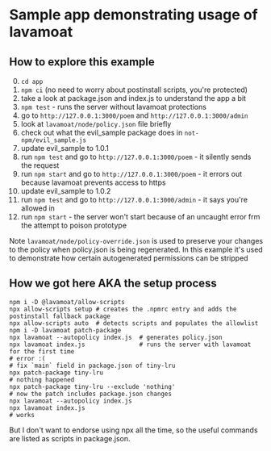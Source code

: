 # Sample app demonstrating usage of lavamoat


## How to explore this example

0. `cd app`
1. `npm ci` (no need to worry about postinstall scripts, you're protected)
2. take a look at package.json and index.js to understand the app a bit
3. `npm test` - runs the server without lavamoat protections
4. go to `http://127.0.0.1:3000/poem` and `http://127.0.0.1:3000/admin`
5. look at `lavamoat/node/policy.json` file briefly
6. check out what the evil_sample package does in `not-npm/evil_sample.js`
7. update evil_sample to 1.0.1
8. run `npm test` and go to `http://127.0.0.1:3000/poem` - it silently sends the request
9. run `npm start` and go to `http://127.0.0.1:3000/poem` - it errors out because lavamoat prevents access to https
10. update evil_sample to 1.0.2 
11. run `npm test` and go to `http://127.0.0.1:3000/admin` - it says you're allowed in
12. run `npm start` - the server won't start because of an uncaught error frm the attempt to poison prototype

Note `lavamoat/node/policy-override.json` is used to preserve your changes to the policy when policy.json is being regenerated.
In this example it's used to demonstrate how certain autogenerated permissions can be stripped


## How we got here AKA the setup process

```
npm i -D @lavamoat/allow-scripts
npx allow-scripts setup # creates the .npmrc entry and adds the postinstall fallback package
npx allow-scripts auto  # detects scripts and populates the allowlist
npm i -D lavamoat patch-package
npx lavamoat --autopolicy index.js  # generates policy.json
npx lavamoat index.js               # runs the server with lavamoat for the first time
# error :(
# fix `main` field in package.json of tiny-lru
npx patch-package tiny-lru
# nothing happened
npx patch-package tiny-lru --exclude 'nothing'
# now the patch includes package.json changes
npx lavamoat --autopolicy index.js
npx lavamoat index.js  
# works
```

But I don't want to endorse using npx all the time, so the useful commands are listed as scripts in package.json.